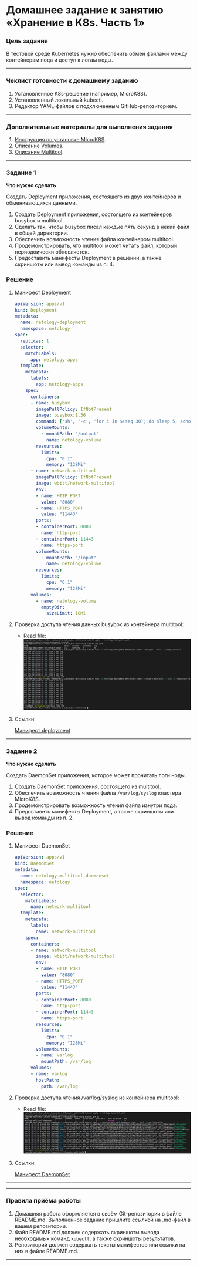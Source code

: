 # Домашнее задание к занятию «Хранение в K8s. Часть 1»

### Цель задания

В тестовой среде Kubernetes нужно обеспечить обмен файлами между контейнерам пода и доступ к логам ноды.

------

### Чеклист готовности к домашнему заданию

1. Установленное K8s-решение (например, MicroK8S).
2. Установленный локальный kubectl.
3. Редактор YAML-файлов с подключенным GitHub-репозиторием.

------

### Дополнительные материалы для выполнения задания

1. [Инструкция по установке MicroK8S](https://microk8s.io/docs/getting-started).
2. [Описание Volumes](https://kubernetes.io/docs/concepts/storage/volumes/).
3. [Описание Multitool](https://github.com/wbitt/Network-MultiTool).

------

### Задание 1

**Что нужно сделать**

Создать Deployment приложения, состоящего из двух контейнеров и обменивающихся данными.

1. Создать Deployment приложения, состоящего из контейнеров busybox и multitool.
2. Сделать так, чтобы busybox писал каждые пять секунд в некий файл в общей директории.
3. Обеспечить возможность чтения файла контейнером multitool.
4. Продемонстрировать, что multitool может читать файл, который периодоически обновляется.
5. Предоставить манифесты Deployment в решении, а также скриншоты или вывод команды из п. 4.

### Решение

1. Манифест Deployment

    ```yml
    apiVersion: apps/v1
    kind: Deployment
    metadata:
      name: netology-deployment
      namespace: netology
    spec:
      replicas: 1
      selector:
        matchLabels:
          app: netology-apps
      template:
        metadata:
          labels:
            app: netology-apps
        spec:
          containers:
          - name: busybox
            imagePullPolicy: IfNotPresent
            image: busybox:1.36
            command: ['sh', '-c', 'for i in $(seq 30); do sleep 5; echo $(date -u) "5 sec log" >> /output/outfile; done']
            volumeMounts:
              - mountPath: "/output"
                name: netology-volume
            resources:
              limits:
                cpu: "0.1"
                memory: "128Mi"
          - name: network-multitool
            imagePullPolicy: IfNotPresent
            image: wbitt/network-multitool
            env:
            - name: HTTP_PORT
              value: "8080"
            - name: HTTPS_PORT
              value: "11443"
            ports:
            - containerPort: 8080
              name: http-port
            - containerPort: 11443
              name: https-port
            volumeMounts:
              - mountPath: "/input"
                name: netology-volume
            resources:
              limits:
                cpu: "0.1"
                memory: "128Mi"
          volumes:
            - name: netology-volume
              emptyDir:
                sizeLimit: 10Mi

    ```

1. Проверка доступа чтения данных busybox из контейнера multitool:

   - Read file:\
   ![volume-IO](img/volume-IO.png)

1. Ссылки:

    [Манифест deployment](https://github.com/Timych84/devops-netology/blob/main/kuber-homeworks-2.1/busybox-multitool/netology-deployment.yaml)
------

### Задание 2

**Что нужно сделать**

Создать DaemonSet приложения, которое может прочитать логи ноды.

1. Создать DaemonSet приложения, состоящего из multitool.
2. Обеспечить возможность чтения файла `/var/log/syslog` кластера MicroK8S.
3. Продемонстрировать возможность чтения файла изнутри пода.
4. Предоставить манифесты Deployment, а также скриншоты или вывод команды из п. 2.

### Решение

1. Манифест DaemonSet

    ```yml
    apiVersion: apps/v1
    kind: DaemonSet
    metadata:
      name: netology-multitool-daemonset
      namespace: netology
    spec:
      selector:
        matchLabels:
          name: network-multitool
      template:
        metadata:
          labels:
            name: network-multitool
        spec:
          containers:
          - name: network-multitool
            image: wbitt/network-multitool
            env:
            - name: HTTP_PORT
              value: "8080"
            - name: HTTPS_PORT
              value: "11443"
            ports:
            - containerPort: 8080
              name: http-port
            - containerPort: 11443
              name: https-port
            resources:
              limits:
                cpu: "0.1"
                memory: "128Mi"
            volumeMounts:
            - name: varlog
              mountPath: /var/log
          volumes:
          - name: varlog
            hostPath:
              path: /var/log
    ```

2. Проверка доступа чтения /var/log/syslog из контейнера multitool:

   - Read file:\
   ![syslog-read](img/syslog-read.png)

3. Ссылки:

    [Манифест DaemonSet](https://github.com/Timych84/devops-netology/blob/main/kuber-homeworks-2.1/busybox-multitool/netology-DaemonSet.yaml)
------

------

### Правила приёма работы

1. Домашняя работа оформляется в своём Git-репозитории в файле README.md. Выполненное задание пришлите ссылкой на .md-файл в вашем репозитории.
2. Файл README.md должен содержать скриншоты вывода необходимых команд `kubectl`, а также скриншоты результатов.
3. Репозиторий должен содержать тексты манифестов или ссылки на них в файле README.md.

------
